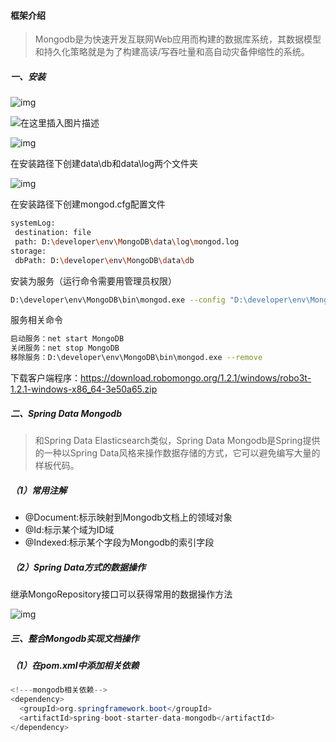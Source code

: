 #### 框架介绍

> Mongodb是为快速开发互联网Web应用而构建的数据库系统，其数据模型和持久化策略就是为了构建高读/写吞吐量和高自动灾备伸缩性的系统。

##### 一、安装

![img](http://www.macrozheng.com/images/arch_screen_37.png)

![在这里插入图片描述](https://img-blog.csdnimg.cn/20181109153130575.png?x-oss-process=image/watermark,type_ZmFuZ3poZW5naGVpdGk,shadow_10,text_aHR0cHM6Ly9ibG9nLmNzZG4ubmV0L3FxXzM3NTQ2ODkx,size_16,color_FFFFFF,t_70)

![img](http://www.macrozheng.com/images/arch_screen_38.png)

在安装路径下创建data\db和data\log两个文件夹

![img](http://www.macrozheng.com/images/arch_screen_39.png)

在安装路径下创建mongod.cfg配置文件

````bash
systemLog:
 destination: file
 path: D:\developer\env\MongoDB\data\log\mongod.log
storage:
 dbPath: D:\developer\env\MongoDB\data\db
````

安装为服务（运行命令需要用管理员权限）

````bash
D:\developer\env\MongoDB\bin\mongod.exe --config "D:\developer\env\MongoDB\mongod.cfg" --install
````

服务相关命令

````bash
启动服务：net start MongoDB
关闭服务：net stop MongoDB
移除服务：D:\developer\env\MongoDB\bin\mongod.exe --remove
````

下载客户端程序：https://download.robomongo.org/1.2.1/windows/robo3t-1.2.1-windows-x86_64-3e50a65.zip

##### 二、Spring Data Mongodb

> 和Spring Data Elasticsearch类似，Spring Data Mongodb是Spring提供的一种以Spring Data风格来操作数据存储的方式，它可以避免编写大量的样板代码。

##### （1）常用注解

* @Document:标示映射到Mongodb文档上的领域对象
* @Id:标示某个域为ID域
* @Indexed:标示某个字段为Mongodb的索引字段

##### （2）Spring Data方式的数据操作

继承MongoRepository接口可以获得常用的数据操作方法

![img](http://www.macrozheng.com/images/arch_screen_42.png)

##### 三、整合Mongodb实现文档操作

##### （1）在pom.xml中添加相关依赖

````java
<!---mongodb相关依赖-->
<dependency>
  <groupId>org.springframework.boot</groupId>
  <artifactId>spring-boot-starter-data-mongodb</artifactId>
</dependency>
````

